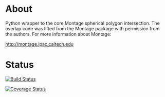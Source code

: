 About
=====

Python wrapper to the core Montage spherical polygon intersection. The overlap
code was lifted from the Montage package with permission from the authors. For
more information about Montage:

http://montage.ipac.caltech.edu

Status
======

[![Build Status](https://travis-ci.org/astrofrog/python-reprojection.png?branch=master)](https://travis-ci.org/astrofrog/python-reprojection)

[![Coverage Status](https://coveralls.io/repos/astrofrog/python-reprojection/badge.png?branch=master)](https://coveralls.io/r/astrofrog/python-reprojection?branch=master)
